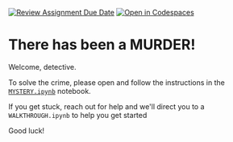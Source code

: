 [![Review Assignment Due Date](https://classroom.github.com/assets/deadline-readme-button-22041afd0340ce965d47ae6ef1cefeee28c7c493a6346c4f15d667ab976d596c.svg)](https://classroom.github.com/a/hXtQfWAB)
[![Open in Codespaces](https://classroom.github.com/assets/launch-codespace-2972f46106e565e64193e422d61a12cf1da4916b45550586e14ef0a7c637dd04.svg)](https://classroom.github.com/open-in-codespaces?assignment_repo_id=19255786)
# There has been a MURDER!

Welcome, detective.

To solve the crime, please open and follow the instructions in the [`MYSTERY.ipynb`](MYSTERY.ipynb) notebook.

If you get stuck, reach out for help and we'll direct you to a `WALKTHROUGH.ipynb` to help you get started

Good luck!